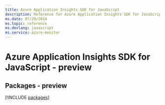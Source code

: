 ```yaml
---
title: Azure Application Insights SDK for JavaScript
description: Reference for Azure Application Insights SDK for JavaScript
ms.date: 07/29/2024
ms.topic: reference
ms.devlang: javascript
ms.service: azure-monitor
---
```

# Azure Application Insights SDK for JavaScript - preview
## Packages - preview
[!INCLUDE [packages](application-insights-index.md)]